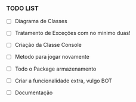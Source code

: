 ### TODO LIST

- [ ] Diagrama de Classes
- [ ] Tratamento de Exceções com no minimo duas!
- [ ] Criação da Classe Console
- [ ] Metodo para jogar novamente
- [ ] Todo o Package armazenamento
- [ ] Criar a funcionalidade extra, vulgo BOT
- [ ] Documentação
      

